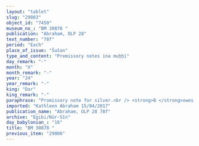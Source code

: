 ```yaml
---
layout: "tablet"
slug: "29803"
object_id: "7450"
museum_no_: "BM 30878 "
publication: "Abraham, OLP 28"
text_number: "78f"
period: "Each"
place_of_issue: "Šušan"
type_and_content: "Promissory notes ina muẖẖi"
day_remark: "-"
month: "X"
month_remark: "-"
year: "24"
year_remark: "-"
king: "Dar"
king_remark: "-"
paraphrase: "Promissory note for silver.<br /> <strong>B </strong>owes 1 mina and 14 shekels of medium quality silver, of which one-eighth is alloy, to <strong>A. </strong>He will pay the silver without interest in Addar (XII) in Babylon. Names of 5 witnesses and the scribe: Itti-Nab&ucirc;-balāṭu/Iddin-Nab&ucirc;//Miṣirayyu.<br /> &nbsp;<br /> <strong>A </strong>= Nidintu/Itti-Marduk-balāṭu//Sasinnu; <strong>B =</strong> &Scaron;i&scaron;ki/Iddināya//Egibi (aka: Marduk-nāṣir-apli/Itti-Marduk-balāṭu)."
imported: "Kathleen Abraham 15/04/2017"
publication_name: "Abraham, OLP 28 78f"
archive: "Egibi/Nūr-Sîn"
day_babylonian_: "16"
title: "BM 30878 "
previous_item: "29806"
---
```

